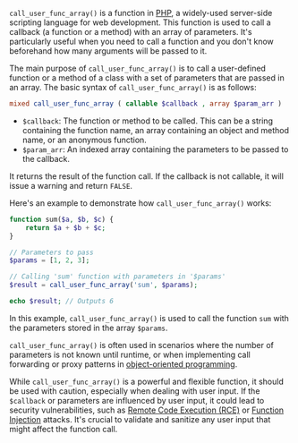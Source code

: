 `call_user_func_array()` is a function in [PHP](../programming/php.md), a widely-used server-side scripting language for web development. This function is used to call a callback (a function or a method) with an array of parameters. It's particularly useful when you need to call a function and you don't know beforehand how many arguments will be passed to it.

The main purpose of `call_user_func_array()` is to call a user-defined function or a method of a class with a set of parameters that are passed in an array. The basic syntax of `call_user_func_array()` is as follows:

```php
mixed call_user_func_array ( callable $callback , array $param_arr )
```

- `$callback`: The function or method to be called. This can be a string containing the function name, an array containing an object and method name, or an anonymous function.
- `$param_arr`: An indexed array containing the parameters to be passed to the callback.

It returns the result of the function call. If the callback is not callable, it will issue a warning and return `FALSE`.

Here's an example to demonstrate how `call_user_func_array()` works:

```php
function sum($a, $b, $c) {
    return $a + $b + $c;
}

// Parameters to pass
$params = [1, 2, 3];

// Calling 'sum' function with parameters in '$params'
$result = call_user_func_array('sum', $params);

echo $result; // Outputs 6
```

In this example, `call_user_func_array()` is used to call the function `sum` with the parameters stored in the array `$params`.

`call_user_func_array()` is often used in scenarios where the number of parameters is not known until runtime, or when implementing call forwarding or proxy patterns in [object-oriented programming](../programming/oop.md).

While `call_user_func_array()` is a powerful and flexible function, it should be used with caution, especially when dealing with user input. If the `$callback` or parameters are influenced by user input, it could lead to security vulnerabilities, such as [Remote Code Execution (RCE)](../security/rce.md) or [Function Injection](../web/funcinject.md) attacks. It's crucial to validate and sanitize any user input that might affect the function call.

